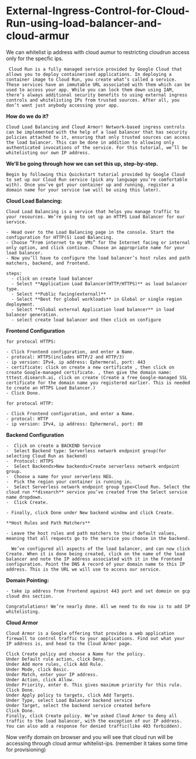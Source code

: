 # External-Ingress-Control-for-Cloud-Run-using-load-balancer-and-cloud-armur
We can whitelist ip address with cloud aumur to restricting cloudrun access only for the specfic ips.

     Cloud Run is a fully managed service provided by Google Cloud that allows you to deploy containerised applications. In deploying a container image to Cloud Run, you create what’s called a service. These services have an immutable URL associated with them which can be used to access your app. While you can lock them down using IAM, there’s always additional security benefits to using external ingress controls and whitelisting IPs from trusted sources. After all, you don’t want just anybody accessing your app.

**How do we do it?** 

    Cloud Load Balancing and Cloud Armor! Network-based ingress controls can be implemented with the help of a load balancer that has security policies attached to it, ensuring that only trusted sources can access the load balancer. This can be done in addition to allowing only authenticated invocations of the service. For this tutorial, we’ll be whitelisting our own IP address.
    
**We’ll be going through how we can set this up, step-by-step.** 

    Begin by following this Quickstart tutorial provided by Google Cloud to set up our Cloud Run service (pick any language you’re comfortable with). Once you’ve got your container up and running, register a domain name for your service (we will be using this later).  

**Cloud Load Balancing:**

    Cloud Load Balancing is a service that helps you manage traffic to your resources. We’re going to set up an HTTPS Load Balancer for our service.

    - Head over to the Load Balancing page in the console. Start the configuration for HTTP(S) Load Balancing.
    - Choose “From internet to my VMs” for the Internet facing or internal only option, and click continue. Choose an appropriate name for your load balancer.
    - Now you’ll have to configure the load balancer’s host rules and path matchers, backend, and frontend.
    
    steps:
      - click on create load balancer
      - Select **Application Load Balancer(HTTP/HTTPS)** as load balancer type.
      - Select **Public facing(external)**
      - Select **Best for global workloads** in Global or single region deployment.
      - Select **Global external Application load balancer** in load balancer generation.
      - select create load balancer and then click on configure

**Frontend Configuration**
    
    for protocal HTTPS:
    
    - Click Frontend configuration, and enter a Name.
    - protocal: HTTPS(includes HTTP/2 and HTTP/3)
    - ip version: IPv4, ip address: Ephermeral, port: 443
    - certificate: click on create a new certificate , then click on create Google-managed certificate. , then give the domain name: tttest.disearch.ai, click on create (Create a free Google-managed SSL certificate for the domain name you registered earlier. This is needed to create an HTTPS Load Balancer.)
    - Click Done.

    for protocal HTTP:

    - Click Frontend configuration, and enter a Name.
    - protocal: HTTP
    - ip version: IPv4, ip address: Ephermeral, port: 80

**Backend Configuration**

    -  Click on create a BACKEND Service
    -  Select Backend type: Serverless network endpoint group(for selecting Cloud Run as backend)
    -  Protocol: HTTPS
    -  Select Backends>New backends>Create serverless network endpoint group.
    -  Choose a name for your serverless NEG.
    -  Pick the region your container is running in.
    -  Select Serverless network endpoint group type>Cloud Run. Select the cloud run **disearch** service you’ve created from the Select service name dropdown.
    -  Click Create.
  
    - Finally, click Done under New backend window and click Create.
  
    **Host Rules and Path Matchers**
  
    - Leave the host rules and path matchers to their default values, meaning that all requests go to the service you choose in the backend.
  
      We’ve configured all aspects of the load balancer, and can now click Create. When it is done being created, click on the name of the load balancer and note the IP address associated with it in the Frontend configuration. Point the DNS A record of your domain name to this IP address. This is the URL we will use to access our service.
  
**Domain Pointing:**
  
    - take ip address from frontend against 443 port and set domoin on gcp cloud dns section.

    Congratulations! We’re nearly done. All we need to do now is to add IP whitelisting.

**Cloud Armor**
    
    Cloud Armor is a Google offering that provides a web application firewall to control traffic to your applications. Find out what your IP address is, and head to the Cloud Armor page.
    
    Click Create policy and choose a Name for the policy.
    Under Default rule action, click Deny.
    Under Add more rules, click Add Rule.
    Under Mode, click Basic.
    Under Match, enter your IP address.
    Under Action, click Allow.
    Under Priority, enter 0. This gives maximum priority for this rule.
    Click Done.
    Under Apply policy to targets, click Add Targets.
    Under Type, select Load Balancer backend service
    Under Target, select the backend service created before
    Click Done.
    Finally, click Create policy. We’ve asked Cloud Armor to deny all traffic to the load balancer, with the exception of our IP address. You can also add a response for denied traffic(like 403 forbidden).
      
Now verify domain on browser and you will see that cloud run will be accessing through cloud armur whitelist-ips. (remember it takes some time for provisioning)
    
    
    
